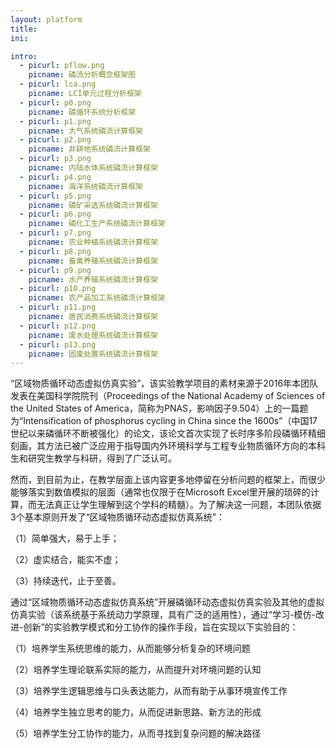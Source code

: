 ```yaml
---
layout: platform
title:
ini:

intro:
  - picurl: pflow.png
    picname: 磷流分析概念框架图
  - picurl: lca.png
    picname: LCI单元过程分析框架
  - picurl: p0.png
    picname: 磷循环系统分析框架
  - picurl: p1.png
    picname: 大气系统磷流计算框架
  - picurl: p2.png
    picname: 非耕地系统磷流计算框架
  - picurl: p3.png
    picname: 内陆水体系统磷流计算框架
  - picurl: p4.png
    picname: 海洋系统磷流计算框架
  - picurl: p5.png
    picname: 磷矿采选系统磷流计算框架
  - picurl: p6.png
    picname: 磷化工生产系统磷流计算框架
  - picurl: p7.png
    picname: 农业种植系统磷流计算框架
  - picurl: p8.png
    picname: 畜禽养殖系统磷流计算框架
  - picurl: p9.png
    picname: 水产养殖系统磷流计算框架
  - picurl: p10.png
    picname: 农产品加工系统磷流计算框架
  - picurl: p11.png
    picname: 居民消费系统磷流计算框架
  - picurl: p12.png
    picname: 废水处理系统磷流计算框架
  - picurl: p13.png
    picname: 固废处置系统磷流计算框架
---
```


“区域物质循环动态虚拟仿真实验”，该实验教学项目的素材来源于2016年本团队发表在美国科学院院刊（Proceedings of the National Academy of Sciences of the United States of America，简称为PNAS，影响因子9.504）上的一篇题为“Intensification of phosphorus cycling in China since the 1600s”（中国17世纪以来磷循环不断被强化）的论文，该论文首次实现了长时序多阶段磷循环精细刻画，其方法已被广泛应用于指导国内外环境科学与工程专业物质循环方向的本科生和研究生教学与科研，得到了广泛认可。

然而，到目前为止，在教学层面上该内容更多地停留在分析问题的框架上，而很少能够落实到数值模拟的层面（通常也仅限于在Microsoft Excel里开展的琐碎的计算，而无法真正让学生理解到这个学科的精髓）。为了解决这一问题，本团队依据3个基本原则开发了“区域物质循环动态虚拟仿真系统”：

（1）简单强大，易于上手；

（2）虚实结合，能实不虚；

（3）持续迭代，止于至善。

通过“区域物质循环动态虚拟仿真系统”开展磷循环动态虚拟仿真实验及其他的虚拟仿真实验（该系统基于系统动力学原理，具有广泛的适用性），通过“学习-模仿-改进-创新”的实验教学模式和分工协作的操作手段，旨在实现以下实验目的：

（1）培养学生系统思维的能力，从而能够分析复杂的环境问题

（2）培养学生理论联系实际的能力，从而提升对环境问题的认知

（3）培养学生逻辑思维与口头表达能力，从而有助于从事环境宣传工作

（4）培养学生独立思考的能力，从而促进新思路、新方法的形成

（5）培养学生分工协作的能力，从而寻找到复杂问题的解决路径
